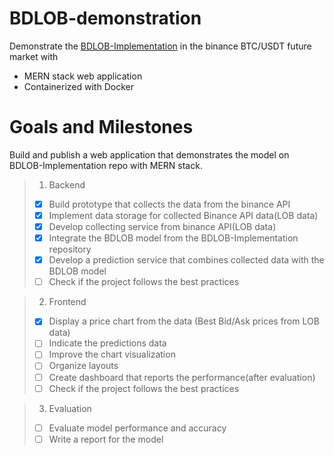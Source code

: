 # BDLOB-demonstration

Demonstrate the [BDLOB-Implementation](https://github.com/cka09191/BDLOB-Implementation) in the binance BTC/USDT future market with
- MERN stack web application
- Containerized with Docker


# Goals and Milestones
Build and publish a web application that demonstrates the model on BDLOB-Implementation repo with MERN stack.
> 1. Backend
>- [x] Build prototype that collects the data from the binance API
>- [x] Implement data storage for collected Binance API data(LOB data)
>- [x] Develop collecting service from binance API(LOB data)
>- [x] Integrate the BDLOB model from the BDLOB-Implementation repository
>- [x] Develop a prediction service that combines collected data with the BDLOB model
>- [ ] Check if the project follows the best practices

> 2. Frontend
>- [x] Display a price chart from the data (Best Bid/Ask prices from LOB data)
>- [ ] Indicate the predictions data
>- [ ] Improve the chart visualization
>- [ ] Organize layouts
>- [ ] Create dashboard that reports the performance(after evaluation)
>- [ ] Check if the project follows the best practices

> 3. Evaluation
>- [ ] Evaluate model performance and accuracy
>- [ ] Write a report for the model
